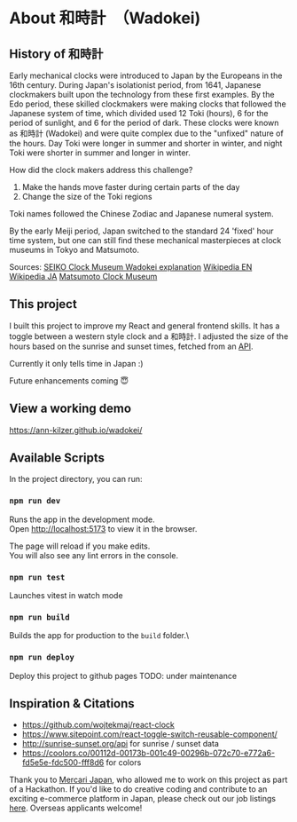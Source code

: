 # About 和時計　（Wadokei)

## History of 和時計

Early mechanical clocks were introduced to Japan by the Europeans in the 16th century. During Japan's isolationist period, from 1641, Japanese clockmakers built upon the technology from these first examples. By the Edo period, these skilled 
clockmakers were making clocks that followed the Japanese system of time, which divided used 12 Toki (hours), 6 for
the period of sunlight, and 6 for the period of dark. These clocks were known as 和時計 (Wadokei) and were quite
complex due to the "unfixed" nature of the hours. Day Toki were longer in summer and shorter in winter, and night Toki were shorter in summer and longer in winter. 

How did the clock makers address this challenge?
1) Make the hands move faster during certain parts of the day
2) Change the size of the Toki regions

Toki names followed the Chinese Zodiac and Japanese numeral system.

By the early Meiji period, Japan switched to the standard 24 'fixed' hour time system, but one can still find
these mechanical masterpieces at clock museums in Tokyo and Matsumoto.

Sources:
[SEIKO Clock Museum Wadokei explanation](https://museum.seiko.co.jp/en/knowledge/relation_15/)
[Wikipedia EN](https://en.wikipedia.org/wiki/Japanese_clock)
[Wikipedia JA](https://ja.wikipedia.org/wiki/%E5%92%8C%E6%99%82%E8%A8%88)
[Matsumoto Clock Museum](https://www.japan-guide.com/e/e6057.html)

## This project

I built this project to improve my React and general frontend skills. It has a toggle between a western style clock and a 和時計. I adjusted the size of the hours based on the sunrise and sunset times, fetched from an [API](http://sunrise-sunset.org/api).

Currently it only tells time in Japan :)

Future enhancements coming 😇

## View a working demo

https://ann-kilzer.github.io/wadokei/

## Available Scripts

In the project directory, you can run:

### `npm run dev`

Runs the app in the development mode.\
Open [http://localhost:5173](http://localhost:5173) to view it in the browser.

The page will reload if you make edits.\
You will also see any lint errors in the console.

### `npm run test`

Launches vitest in watch mode

### `npm run build`

Builds the app for production to the `build` folder.\

### `npm run deploy`

Deploy this project to github pages
TODO: under maintenance


## Inspiration & Citations
- https://github.com/wojtekmaj/react-clock
- https://www.sitepoint.com/react-toggle-switch-reusable-component/
- http://sunrise-sunset.org/api for sunrise / sunset data
- https://coolors.co/00112d-00173b-001c49-00296b-072c70-e772a6-fd5e5e-fdc500-fff8d6 for colors


Thank you to [Mercari Japan](https://mercari.jp), who allowed me to work on this project as part of a Hackathon. If you'd like to
do creative coding and contribute to an exciting e-commerce platform in Japan, please check out our job listings [here](https://careers.mercari.com/search-jobs/). Overseas applicants welcome!
